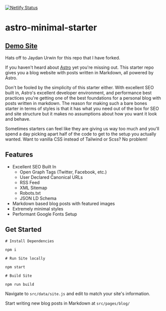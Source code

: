 [![Netlify Status](https://api.netlify.com/api/v1/badges/6aa49dbb-2dc9-4ee1-baab-5d80d4136677/deploy-status)](https://app.netlify.com/sites/astro-minimal-starter/deploys)

# astro-minimal-starter

## [Demo Site](https://astro-minimal-starter.netlify.app/)

Hats off to Jaydan Urwin for this repo that I have forked.

If you haven't heard about [Astro](https://astro.build) yet you're missing out. This starter repo gives you a blog website with posts written in Markdown, all powered by Astro.

Don't be fooled by the simplicity of this starter either. With excellent SEO built in, Astro's excellent developer environment, and performance best practices you're getting one of the best foundations for a personal blog with posts written in markdown. The reason for making such a bare bones starter in terms of styles is that it has what you need out of the box for SEO and site structure but it makes no assumptions about how you want it look and behave. 

Sometimes starters can feel like they are giving us way too much and you'll spend a day picking apart half of the code to get to the setup you actually wanted. Want to vanilla CSS instead of Tailwind or Scss? No problem!

## Features

- Excellent SEO Built In
  - Open Graph Tags (Twitter, Facebook, etc.)
  - User Declared Canonical URLs
  - RSS Feed
  - XML Sitemap
  - Robots.txt
  - JSON LD Schema
- Markdown based blog posts with featured images
- Extremely minimal styles
- Performant Google Fonts Setup

## Get Started

```
# Install Dependencies

npm i

# Run Site locally

npm start

# Build Site

npm run build
```

Navigate to `src/data/site.js` and edit to match your site's information.

Start writing new blog posts in Markdown at `src/pages/blog/`
